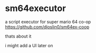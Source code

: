 # sm64executor

a script executor for super mario 64 co-op
https://github.com/djoslin0/sm64ex-coop

thats about it

i might add a UI later on
